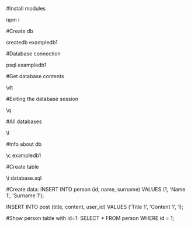 #Install modules

npm i


#Create db

createdb exampledb1


#Database connection

psql exampledb1


#Get database contents

\dt


#Exiting the database session

\q


#All databases

\l


#Info about db

\c exampledb1


#Create table

\i database.sql


#Create data:
INSERT INTO person (id, name, surname) VALUES (1, 'Name 1', 'Surname 1');

INSERT INTO post (title, content, user_id) VALUES ('Title 1', 'Content 1', 1);


#Show person table with id=1:
SELECT * FROM person WHERE id = 1;
